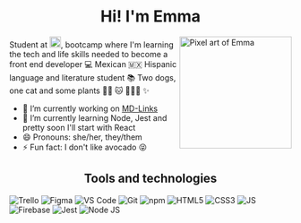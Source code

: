 [//]: <> (https://shields.io/, https://simpleicons.org/?q=node, https://github.com/anuraghazra/github-readme-stats)

<h1 align="center">Hi! I'm Emma</h1>

<img alt="Pixel art of Emma" src="https://cdn.glitch.me/d2ab2403-ec2a-47bb-9c82-30a5c72c4859%2Fimage.png?v=1635474712492" align="right" width=200px/>

Student at <img alt="Laboratoria" src="https://img.shields.io/badge/-%3CLaboratoria%3E-%23FFE71A?style=for-the-badge&logo" height=20px/>, bootcamp where I'm learning the tech and life skills needed to become a front end developer :computer: 
Mexican 🇲🇽
Hispanic language and literature student :books:
Two dogs, one cat and some plants :dog::dog: :cat: :seedling::herb::cactus:  :sparkles:


- 🔭 I’m currently working on [MD-Links](https://github.com/emmaspace/CDMX011-md-links)
- 🌱 I’m currently learning Node, Jest and pretty soon I'll start with React
- 😄 Pronouns: she/her, they/them
- ⚡ Fun fact: I don't like avocado :stuck_out_tongue_closed_eyes:

<h2 align="center">Tools and technologies</h2>

<img alt="Trello" src="https://img.shields.io/badge/-Trello-%230052CC?style=for-the-badge&logo=trello"/> <img alt="Figma" src="https://img.shields.io/badge/-Figma-%20%239452EB?style=for-the-badge&logo=Figma&logoColor=white"/> <img alt="VS Code" src="http://img.shields.io/badge/-VS%20Code-000000?style=for-the-badge&logo=Visual-studio-code&logoColor=blue"/> <img alt="Git" src="https://img.shields.io/badge/-Git-%20%23F05032?style=for-the-badge&logo=Git&logoColor=white"/> <img alt="npm" src="https://img.shields.io/badge/-npm-%23CB3837?style=for-the-badge&logo=npm"/> <img alt="HTML5" src="https://img.shields.io/badge/-HTML%205-E34F26?style=for-the-badge&logo=html5&logoColor=white"/> <img alt="CSS3" src="https://img.shields.io/badge/-CSS%203-%20%231572B6?style=for-the-badge&logo=CSS3"/> <img alt="JS" src="https://img.shields.io/badge/javascript%20-%23323330.svg?&style=for-the-badge&logo=javascript&logoColor=%23F7DF1E)"/> <img alt="Firebase" src="https://img.shields.io/badge/-Firebase-%23039BE5?style=for-the-badge&logo=Firebase&logoColor=white"/> <img alt="Jest" src="https://img.shields.io/badge/-Jest-%23C21325?style=for-the-badge&logo=Jest"/> <img alt="Node JS" src="https://img.shields.io/badge/-Node%20JS-%23339933?style=for-the-badge&logo=Node.js&logoColor=white"/>
